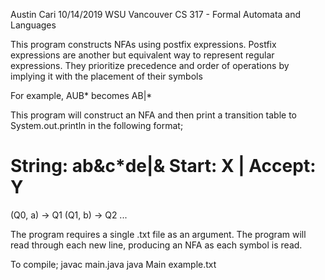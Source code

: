 Austin Cari
10/14/2019
WSU Vancouver
CS 317 - Formal Automata and Languages

This program constructs NFAs using postfix expressions. 
Postfix expressions are another but equivalent way to represent
regular expressions. They prioritize precedence and order of
operations by implying it with the placement of their symbols

For example, 
    AUB*
becomes
    AB|*
    
This program will construct an NFA and then print a transition
table to System.out.println in the following format;

String: ab&c*de|&
Start: X | Accept: Y
========================
(Q0, a) -> Q1
(Q1, b) -> Q2
...

The program requires a single .txt file as an argument. The 
program will read through each new line, producing an NFA 
as each symbol is read. 

To compile;
javac main.java
java Main example.txt
